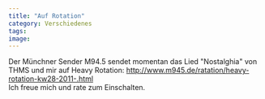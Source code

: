 ```yaml
---
title: "Auf Rotation"
category: Verschiedenes
tags: 
image: 
---
```


Der Münchner Sender M94.5 sendet momentan das Lied "Nostalghia" von THMS und mir auf Heavy Rotation: <http://www.m945.de/ratation/heavy-rotation-kw28-2011-.html>  
Ich freue mich und rate zum Einschalten.